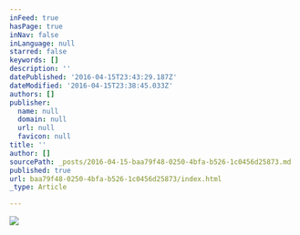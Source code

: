 ```yaml
---
inFeed: true
hasPage: true
inNav: false
inLanguage: null
starred: false
keywords: []
description: ''
datePublished: '2016-04-15T23:43:29.187Z'
dateModified: '2016-04-15T23:38:45.033Z'
authors: []
publisher:
  name: null
  domain: null
  url: null
  favicon: null
title: ''
author: []
sourcePath: _posts/2016-04-15-baa79f48-0250-4bfa-b526-1c0456d25873.md
published: true
url: baa79f48-0250-4bfa-b526-1c0456d25873/index.html
_type: Article

---
```

![](https://the-grid-user-content.s3-us-west-2.amazonaws.com/320fee32-3251-4202-a12d-7276b66527d9.jpg)